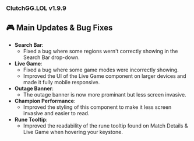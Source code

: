 ### ClutchGG.LOL v1.9.9

## 🎮 Main Updates & Bug Fixes

- **Search Bar**:
  - Fixed a bug where some regions wern't correctly showing in the Search Bar drop-down.
- **Live Game**:
  - Fixed a bug where some game modes were incorrectly showing.
  - Improved the UI of the Live Game component on larger devices and made it fully mobile responsive.
- **Outage Banner**:
  - The outage banner is now more prominant but less screen invasive.
- **Champion Performance**:
  - Improved the styling of this component to make it less screen invasive and easier to read.
- **Rune Tooltip**:
  - Improved the readability of the rune tooltip found on Match Details & Live Game when hovering your keystone.
